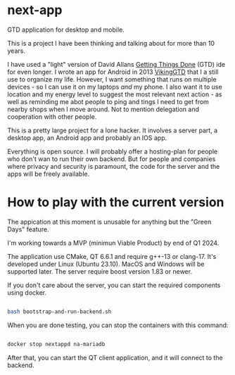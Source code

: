 # next-app
GTD application for desktop and mobile.

This is a project I have been thinking and talking about for more than 10 years.

I have used a "light" version of David Allans [Getting Things Done](https://gettingthingsdone.com) (GTD) 
ide for even longer. I wrote an app for Android in 2013 [VikingGTD](https://github.com/jgaa/VikingGTD)
that I a still use to organize my life. However, I want something that runs on multiple 
devices - so I can use it on my laptops *and* my phone. I also want it to use location 
and my energy level to suggest the most relevant next action - as well as reminding me abot people to 
ping and tings I need to get from nearby shops when I move around. 
Not to mention delegation and cooperation with other people.

This is a pretty large project for a lone hacker. It involves a server part, a desktop app, an Android app
and probably an IOS app.

Everything is open source. I will probably offer a hosting-plan for people who don't wan to run
their own backend. But for people and companies where privacy and security is paramount,
the code for the server and the apps will be freely available.

# How to play with the current version

The appication at this moment is unusable for anything but the "Green Days" feature.

I'm working towards a MVP (minimun Viable Product) by end of Q1 2024.

The application use CMake, QT 6.6.1 and require g++-13 or clang-17. It's developed under
Linux (Ubuntu 23.10). MacOS and Windows will be supported later. The server require boost version 1.83 or newer.

If you don't care about the server, you can start the required components using docker.

```sh

bash bootstrap-and-run-backend.sh

```

When you are done testing, you can stop the containers with this command:

```sh

docker stop nextappd na-mariadb

```

After that, you can start the QT client application, and it will connect to the backend.
